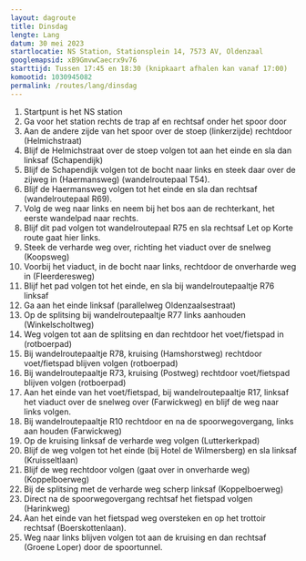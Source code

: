 ```yaml
---
layout: dagroute
title: Dinsdag
lengte: Lang
datum: 30 mei 2023
startlocatie: NS Station, Stationsplein 14, 7573 AV, Oldenzaal
googlemapsid: xB9GmvwCaecrx9v76
starttijd: Tussen 17:45 en 18:30 (knipkaart afhalen kan vanaf 17:00)
komootid: 1030945082
permalink: /routes/lang/dinsdag
---
```


1.	Startpunt is het NS station 
2.	Ga voor het station rechts de trap af en rechtsaf onder het spoor door 
3.	Aan de andere zijde van het spoor over de stoep (linkerzijde) rechtdoor (Helmichstraat)  
4.	Blijf de Helmichstraat over de stoep volgen tot aan het einde en sla dan linksaf (Schapendijk)  
5.	Blijf de Schapendijk volgen tot de bocht naar links en steek daar over de zijweg in (Haermansweg) (wandelroutepaal T54). 
6.	Blijf de Haermansweg volgen tot het einde en sla dan rechtsaf (wandelroutepaal R69). 
7.	Volg de weg naar links en neem bij het bos aan de rechterkant, het eerste wandelpad naar rechts. 
8.	Blijf dit pad volgen tot wandelroutepaal R75 en sla rechtsaf 
Let op Korte route gaat hier links. 
9.	Steek de verharde weg over, richting het viaduct over de snelweg (Koopsweg) 
10.	Voorbij het viaduct, in de bocht naar links, rechtdoor de onverharde weg in (Fleerderesweg)  
11.	Blijf het pad volgen tot het einde, en sla bij wandelroutepaaltje R76 linksaf 
12.	Ga aan het einde linksaf (parallelweg Oldenzaalsestraat)   
13.	Op de splitsing bij wandelroutepaaltje R77 links aanhouden (Winkelscholtweg)  
14.	Weg volgen tot aan de splitsing en dan rechtdoor het voet/fietspad in (rotboerpad) 
15.	Bij wandelroutepaaltje R78, kruising (Hamshorstweg) rechtdoor voet/fietspad blijven volgen (rotboerpad) 
16.	Bij wandelroutepaaltje R73, kruising (Postweg) rechtdoor voet/fietspad blijven volgen (rotboerpad) 
17.	Aan het einde van het voet/fietspad, bij wandelroutepaaltje R17, linksaf het viaduct over de snelweg over (Farwickweg) en blijf de weg naar links volgen. 
18.	Bij wandelroutepaaltje R10 rechtdoor en na de spoorwegovergang, links aan houden (Farwickweg)   
19.	Op de kruising linksaf de verharde weg volgen (Lutterkerkpad) 
20.	Blijf de weg volgen tot het einde (bij Hotel de Wilmersberg) en sla linksaf (Kruisseltlaan) 
21.	Blijf de weg rechtdoor volgen (gaat over in onverharde weg) (Koppelboerweg) 
22.	Bij de splitsing met de verharde weg scherp linksaf (Koppelboerweg) 
23.	Direct na de spoorwegovergang rechtsaf het fietspad volgen (Harinkweg) 
24.	Aan het einde van het fietspad weg oversteken en op het trottoir rechtsaf (Boerskottenlaan). 
25.	Weg naar links blijven volgen tot aan de kruising en dan rechtsaf (Groene Loper) door de spoortunnel. 

